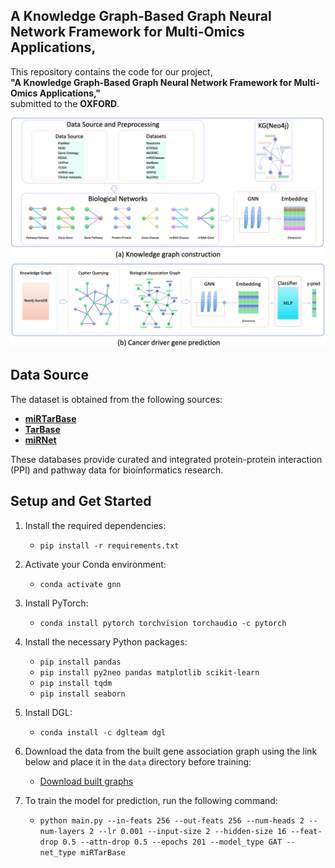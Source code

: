 ## A Knowledge Graph-Based Graph Neural Network Framework for Multi-Omics Applications,

This repository contains the code for our project,  
**"A Knowledge Graph-Based Graph Neural Network Framework for Multi-Omics Applications,"**  
submitted to the **OXFORD**.  


![Alt text](images/__overview_framework.png)


## Data Source

The dataset is obtained from the following sources:

- **[miRTarBase](https://mirtarbase.cuhk.edu.cn/~miRTarBase/miRTarBase_2025/index.php)**  
- **[TarBase](https://dianalab.e-ce.uth.gr/tarbasev9/downloads)**  
- **[miRNet](https://www.mirnet.ca/)**  

These databases provide curated and integrated protein-protein interaction (PPI) and pathway data for bioinformatics research.


## Setup and Get Started

1. Install the required dependencies:
   - `pip install -r requirements.txt`

2. Activate your Conda environment:
   - `conda activate gnn`

3. Install PyTorch:
   - `conda install pytorch torchvision torchaudio -c pytorch`

4. Install the necessary Python packages:
   - `pip install pandas`
   - `pip install py2neo pandas matplotlib scikit-learn`
   - `pip install tqdm`
   - `pip install seaborn`

5. Install DGL:
   - `conda install -c dglteam dgl`

6. Download the data from the built gene association graph using the link below and place it in the `data` directory before training:
   - [Download built graphs](https://drive.google.com/file/d/1l7mbTn2Nxsbc7LLLJzsT8y02scD23aWo/view?usp=sharing)

7. To train the model for prediction, run the following command:
   - `python main.py --in-feats 256 --out-feats 256 --num-heads 2 --num-layers 2 --lr 0.001 --input-size 2 --hidden-size 16 --feat-drop 0.5 --attn-drop 0.5 --epochs 201 --model_type GAT --net_type miRTarBase `

